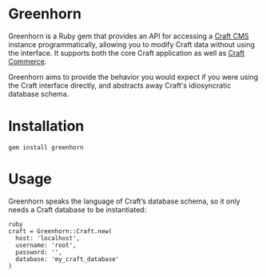 # Greenhorn
Greenhorn is a Ruby gem that provides an API for accessing a [Craft CMS](https://craftcms.com) instance programmatically, allowing you to modify Craft data without using the interface. It supports both the core Craft application as well as [Craft Commerce](https://craftcommerce.com/).

Greenhorn aims to provide the behavior you would expect if you were using the Craft interface directly, and abstracts away Craft's idiosyncratic database schema.

# Installation
```
gem install greenhorn
```

# Usage
Greenhorn speaks the language of Craft’s database schema, so it only needs a Craft database to be instantiated:

```
ruby
craft = Greenhorn::Craft.new(
  host: 'localhost',
  username: 'root',
  password: '',
  database: 'my_craft_database'
)
```
